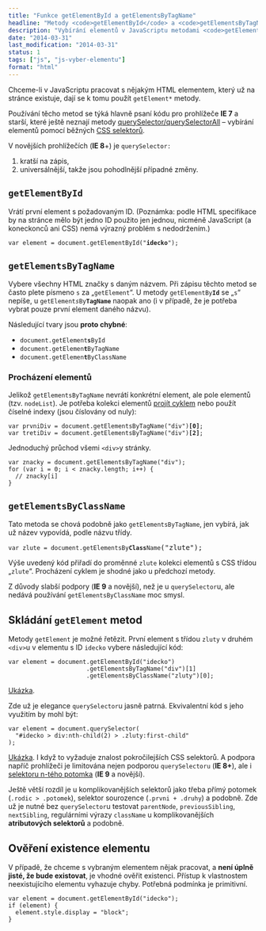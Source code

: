 ```yaml
---
title: "Funkce getElementById a getElementsByTagName"
headline: "Metody <code>getElementById</code> a <code>getElementsByTagName</code>"
description: "Vybírání elementů v JavaScriptu metodami <code>getElementById</code>, <code>getElementsByTagName</code> a <code>getElementsByClassName</code>."
date: "2014-03-31"
last_modification: "2014-03-31"
status: 1
tags: ["js", "js-vyber-elementu"]
format: "html"
---
```


<p>Chceme-li v JavaScriptu pracovat s nějakým HTML elementem, který už na stránce existuje, dají se k tomu použít <code>getElement*</code> metody.</p>

<p>Používání těcho metod se týká hlavně psaní kódu pro prohlížeče <b>IE 7</b> a starší, které ještě neznají metody <a href="/queryselector">querySelector/querySelectorAll</a> – vybírání elementů pomocí běžných <a href="/css-selektory">CSS selektorů</a>.</p>

<p>V novějších prohlížečích (<b>IE 8</b>+) je <code>querySelector:</code></p>

<ol>
  <li>kratší na zápis,</li>
  <li>universálnější, takže jsou pohodlnější případné změny.</li>
</ol>

<h2 id="id"><code>getElementById</code></h2>

<p>Vrátí první element s požadovaným ID. (Poznámka: podle HTML specifikace by na stránce mělo být jedno ID použito jen jednou, nicméně JavaScript (a koneckonců ani CSS) nemá výrazný problém s nedodržením.)</p>

<pre><code>var element = document.getElementById("<b>idecko</b>");</code></pre>

<h2 id="tagname"><code>getElementsByTagName</code></h2>

<p>Vybere všechny HTML značky s daným názvem. Při zápisu těchto metod se často plete písmeno <code>s</code> za „<code>getElement</code>“. U metody <code>getElementBy<b>Id</b></code> se „<code>s</code>“ nepíše, u <code>getElement<i>s</i>By<b>TagName</b></code> naopak ano (i v případě, že je potřeba vybrat pouze první element daného názvu).</p>

<p>Následující tvary jsou <b>proto chybné</b>:</p>

<ul>
  <li><code>document.getElement<b>s</b>ById</code></li>
  <li><code>document.getElemen<b>t</b>ByTagName</code></li>
  <li><code>document.getElemen<b>t</b>ByClassName</code></li>
</ul>

<h3 id="prochazeni">Procházení elementů</h3>
<p>Jelikož <code>getElementsByTagName</code> nevrátí konkrétní element, ale pole elementů (tzv. <code>nodeList</code>). Je potřeba kolekci elementů <a href="/js-cykly">projít cyklem</a> nebo použít číselné indexy (jsou číslovány od nuly):</p>

<pre><code>var prvniDiv = document.getElementsByTagName("div")<b>[0]</b>;
var tretiDiv = document.getElementsByTagName("div")<b>[2]</b>;</code></pre>

<p>Jednoduchý průchod všemi <code>&lt;div></code>y stránky.</p>

<pre><code>var znacky = document.getElementsByTagName("div");
for (var i = 0; i &lt; znacky.length; i++) {
  // znacky[i]
}</code></pre>

<h2 id="classname"><code>getElementsByClassName</code></h2>

<p>Tato metoda se chová podobně jako <code>getElementsByTagName</code>, jen vybírá, jak už název vypovídá, podle názvu třídy.</p>

<pre><code>var zlute = document.getElementsBy<b>Class</b>Name</code>("zlute");</pre>

<p>Výše uvedený kód přiřadí do proměnné <code>zlute</code> kolekci elementů s CSS třídou „<code>zlute</code>“. Procházení cyklem je shodné jako u předchozí metody.</p>

<p>Z důvody slabší podpory (<b>IE 9</b> a novější), než je u <code>querySelector</code>u, ale nedává používání <code>getElementsByClassName</code> moc smysl.</p>

<h2 id="skladani">Skládání <code>getElement</code> metod</h2>

<p>Metody <code>getElement</code> je možné řetězit. První element s třídou <code>zluty</code> v druhém <code>&lt;div></code>u v elementu s ID <code>idecko</code> vybere následující kód:</p>

<pre><code>var element = document.getElementById("idecko")
                      .getElementsByTagName("div")[1]
                      .getElementsByClassName("zluty")[0];</code></pre>

<p><a href="http://kod.djpw.cz/socb">Ukázka</a>.</p>

<p>Zde už je elegance <code>querySelector</code>u jasně patrná. Ekvivalentní kód s jeho využitím by mohl být:</p>

<pre><code>var element = document.querySelector(
  "#idecko > div:nth-child(2) > .zluty:first-child"
);</code></pre>

<p><a href="http://kod.djpw.cz/tocb">Ukázka</a>. I když to vyžaduje znalost pokročilejších CSS selektorů. A podpora napříč prohlížeči je limitována nejen podporou <code>querySelectoru</code> (<b>IE 8+</b>), ale i <a href="/css-selektory#n-ty-potomek">selektoru n-tého potomka</a> (<b>IE 9</b> a novější).</p>

<p>Ještě větší rozdíl je u komplikovanějších selektorů jako třeba přímý potomek (<code>.rodic > .potomek</code>), selektor sourozence (<code>.prvni + .druhy</code>) a podobně. Zde už je nutné bez <code>querySelector</code>u testovat <code>parentNode</code>, <code>previousSibling</code>, <code>nextSibling</code>, regulárními výrazy <code>className</code> u komplikovanějších <b>atributových selektorů</b> a podobně.</p>

<h2 id="existence-elementu">Ověření existence elementu</h2>

<p>V případě, že chceme s vybraným elementem nějak pracovat, a <b>není úplně jisté, že bude existovat</b>, je vhodné ověřit existenci. Přístup k vlastnostem neexistujícího elementu vyhazuje chyby. Potřebná podmínka je primitivní.</p>

<pre><code>var element = document.getElementById("idecko");
if (element) {
  element.style.display = "block";
}</code></pre>